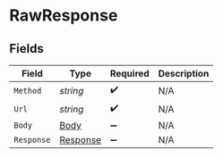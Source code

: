 # RawResponse


## Fields

| Field                                           | Type                                            | Required                                        | Description                                     |
| ----------------------------------------------- | ----------------------------------------------- | ----------------------------------------------- | ----------------------------------------------- |
| `Method`                                        | *string*                                        | :heavy_check_mark:                              | N/A                                             |
| `Url`                                           | *string*                                        | :heavy_check_mark:                              | N/A                                             |
| `Body`                                          | [Body](../../Models/Components/Body.md)         | :heavy_minus_sign:                              | N/A                                             |
| `Response`                                      | [Response](../../Models/Components/Response.md) | :heavy_minus_sign:                              | N/A                                             |